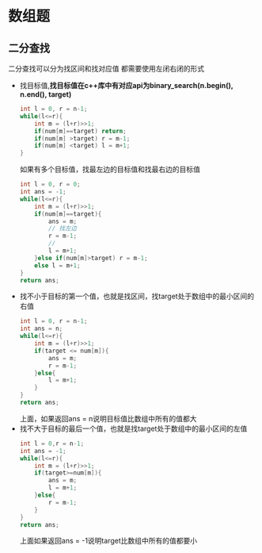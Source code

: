 # 数组题
## 二分查找
二分查找可以分为找区间和找对应值
都需要使用左闭右闭的形式
- 找目标值,**找目标值在c++库中有对应api为binary_search(n.begin(), n.end(), target)**
    ```cpp
    int l = 0, r = n-1;
    while(l<=r){
        int m = (l+r)>>1;
        if(num[m]==target) return;
        if(num[m] >target) r = m-1;
        if(num[m] <target) l = m+1; 
    }
    ```
    如果有多个目标值，找最左边的目标值和找最右边的目标值
    ```cpp
    int l = 0, r = 0;
    int ans = -1;
    while(l<=r){
        int m = (l+r)>>1;
        if(num[m]==target){ 
            ans = m;
            // 找左边
            r = m-1;
            //
            l = m+1;
        }else if(num[m]>target) r = m-1;
        else l = m+1;
    }
    return ans;
    ```
- 找不小于目标的第一个值，也就是找区间，找target处于数组中的最小区间的右值
    ```cpp
    int l = 0, r = n-1;
    int ans = n;
    while(l<=r){
        int m = (l+r)>>1;
        if(target <= num[m]){
            ans = m;
            r = m-1;
        }else{
            l = m+1;
        }
    }
    return ans;
    ```
    上面，如果返回ans = n说明目标值比数组中所有的值都大
- 找不大于目标的最后一个值，也就是找target处于数组中的最小区间的左值
    ```cpp
    int l = 0,r = n-1;
    int ans = -1;
    while(l<=r){
        int m = (l+r)>>1;
        if(target>=num[m]){
            ans = m;
            l = m+1;
        }else{
            r = m-1;
        }
    }
    return ans;
    ```
    上面如果返回ans = -1说明target比数组中所有的值都要小
